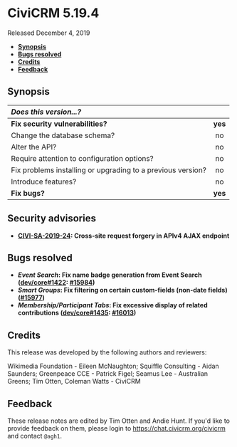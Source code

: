 # CiviCRM 5.19.4

Released December 4, 2019

- **[Synopsis](#synopsis)**
- **[Bugs resolved](#bugs)**
- **[Credits](#credits)**
- **[Feedback](#feedback)**

## <a name="synopsis"></a>Synopsis

| *Does this version...?*                                         |         |
|:--------------------------------------------------------------- |:-------:|
| **Fix security vulnerabilities?**                               | **yes** |
| Change the database schema?                                     |   no    |
| Alter the API?                                                  |   no    |
| Require attention to configuration options?                     |   no    |
| Fix problems installing or upgrading to a previous version?     |   no    |
| Introduce features?                                             |   no    |
| **Fix bugs?**                                                   | **yes** |

## <a name="security"></a>Security advisories

- **[CIVI-SA-2019-24](https://civicrm.org/advisory/civi-sa-2019-24-csrf-in-apiv4-ajax-end-point): Cross-site request forgery in APIv4 AJAX endpoint**

## <a name="bugs"></a>Bugs resolved

* **_Event Search_: Fix name badge generation from Event Search ([dev/core#1422](https://lab.civicrm.org/dev/core/issues/1422):
  [#15984](https://github.com/civicrm/civicrm-core/pull/15984))**
* **_Smart Groups_: Fix filtering on certain custom-fields (non-date fields) ([#15977](https://github.com/civicrm/civicrm-core/pull/15977))**
* **_Membership/Participant Tabs_: Fix excessive display of related contributions ([dev/core#1435](https://lab.civicrm.org/dev/core/issues/1435): [#16013](https://github.com/civicrm/civicrm-core/pull/16013))**

## <a name="credits"></a>Credits

This release was developed by the following authors and reviewers:

Wikimedia Foundation - Eileen McNaughton; Squiffle Consulting - Aidan Saunders;
Greenpeace CCE - Patrick Figel; Seamus Lee - Australian Greens;  Tim Otten,
Coleman Watts - CiviCRM

## <a name="feedback"></a>Feedback

These release notes are edited by Tim Otten and Andie Hunt.  If you'd like to
provide feedback on them, please login to https://chat.civicrm.org/civicrm and
contact `@agh1`.
